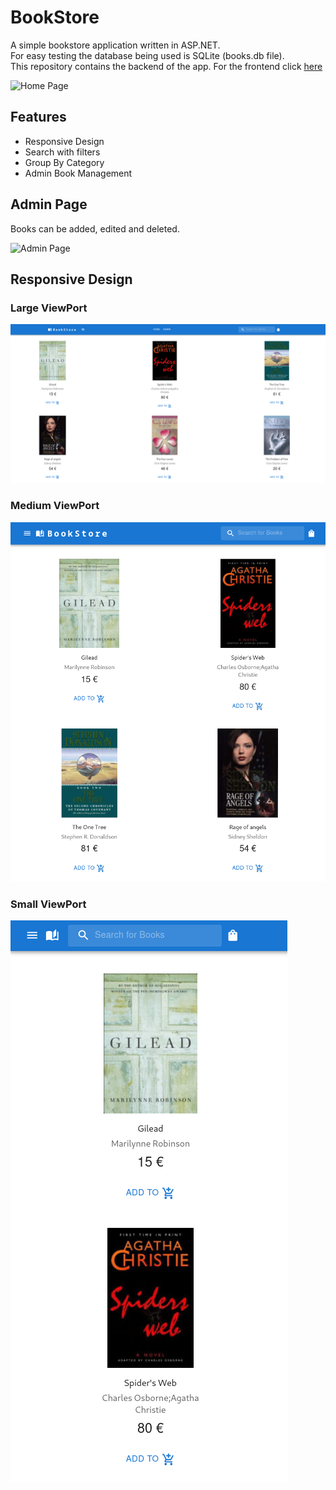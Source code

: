 # BookStore
A simple bookstore application written in ASP.NET.
<br>
For easy testing the database being used is SQLite (books.db file).
<br>
This repository contains the backend of the app.
For the frontend click [here](https://github.com/DimMil24/BookStoreClient)
<br>

![Home Page](assets/homepage.gif)

##  Features
- Responsive Design
- Search with filters
- Group By Category
- Admin Book Management

## Admin Page
Books can be added, edited and deleted.

![Admin Page](assets/adminscreen.gif)

## Responsive Design


### Large ViewPort
![Large Viewport](assets/large.png)

### Medium ViewPort
![Medium Viewport](assets/medium.png)

### Small ViewPort
![Small Viewport](assets/small.png)
